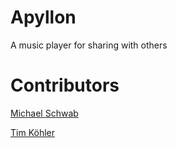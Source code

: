 # Apyllon
A music player for sharing with others

# Contributors

[Michael Schwab](https://github.com/Schwub)

[Tim Köhler](https://github.com/TimKoehler)